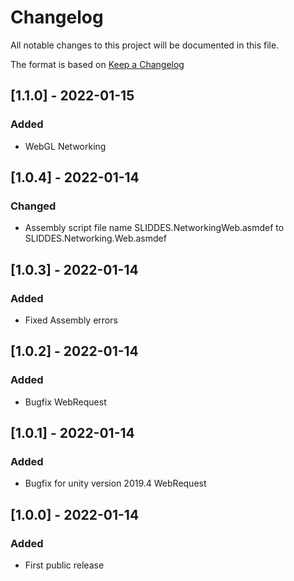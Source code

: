 # Changelog
All notable changes to this project will be documented in this file.

The format is based on [Keep a Changelog](https://keepachangelog.com/en/1.0.0/)

## [1.1.0] - 2022-01-15
### Added
- WebGL Networking

## [1.0.4] - 2022-01-14
### Changed
- Assembly script file name SLIDDES.NetworkingWeb.asmdef to SLIDDES.Networking.Web.asmdef

## [1.0.3] - 2022-01-14
### Added
- Fixed Assembly errors

## [1.0.2] - 2022-01-14
### Added
- Bugfix WebRequest

## [1.0.1] - 2022-01-14
### Added
- Bugfix for unity version 2019.4 WebRequest

## [1.0.0] - 2022-01-14
### Added
- First public release